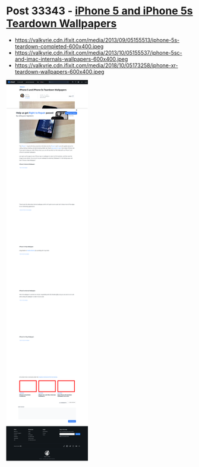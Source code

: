 # Post 33343 - [iPhone 5 and iPhone 5s Teardown Wallpapers](https://www.ifixit.com/News/33343/iphone-5-and-iphone-5s-teardown-wallpapers)

- https://valkyrie.cdn.ifixit.com/media/2013/09/05155513/iphone-5s-teardown-completed-600x400.jpeg
- https://valkyrie.cdn.ifixit.com/media/2013/10/05155537/iphone-5sc-and-imac-internals-wallpapers-600x400.jpeg
- https://valkyrie.cdn.ifixit.com/media/2018/10/05173258/iphone-xr-teardown-wallpapers-600x400.jpeg

![screencap](screenshots/44a6e039-3b5c-4c0d-847d-b4802ec25e4f.png)
